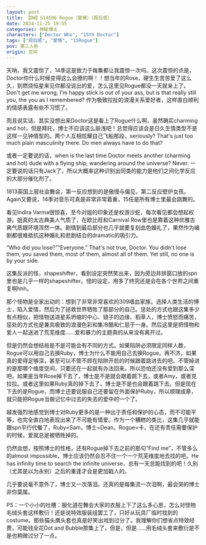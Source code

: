 ```yaml
---
layout: post
title: 【DW】S14E06 Rogue（爱情）（观后感）
date: 2024-11-25 19:55
categories: 神秘博士
characters: ["Doctor Who", "15th Doctor"]
tags: ["观后感", "爱情", "15Rogue"]
pov: 第三人称
origin: 空间
---
```


天呐，我又震惊了，14季这是致力于每集都让我震惊一次吗。这次震惊的点是，Doctor你什么时候变得这么会撩的啊！！想当年的Rose，硬生生苦苦爱了这么久，到燃烧恒星来见你都没说出的爱，怎么这里见Rogue都没一天就亲上了。Don't get me wrong, I'm happy stick is out of your ass, but is that really still you, the you as I remembered? 作为极致拉扯的浪漫关系爱好者，这样直白顺利的情感表露有些不习惯了。

而且说实话，其实没想出来Doctor这是看上了Rogue什么啊，虽然确实charming and hot，但是拜托，博士不应该这么肤浅吧！总觉得应该会是日久生情类型不是这样一见钟情型的。两个人互相炫耀自己飞船那段，seriously? That's just too much plain masculinity there. Do men always have to do that?

或者一定要说的话，when is the last time Doctor meets another (charming and hot) dude with a flying ship, wandering around the universe? Never. 一定要说的话只有Jack了，所以大概率这种识别出同类的能力是他们之间化学反应的大部分催化剂了。

1813英国上层社会舞会，第一反应想到的是傲慢与偏见，第二反应壁炉女孩。Again又要说，14季对音乐可真是非常非常着重，15任是所有博士里最会跳舞的。

看见Indira Varma很惊喜，至今对姐的印象还是权游沙蛇，每次看见都会想起权游。姐真的太古典美人气质了，在欧比旺和Carnival Row里也是靠着这种优雅古典气质跟环境浑然一体。剧情到最后部分也几乎就要复刻血色婚礼了，果然作为编剧都很难抵抗这种婚礼和悲剧结合的dramatic的吸引力。

“Who did you lose?”“Everyone.” That's not true, Doctor. You didn't lose them, you saved them, most of them, almost all of them. Yet still, no one is by your side.

这集反派的怪，shapeshifter，看到设定突然笑出来，因为旁边并排窗口放的spn里也是几乎一样的shapeshifter。怪的设定，用多了终究还是会在各个世界之间重复啊hhh。

那个怪物是全家出动的：想到了非常非常喜欢的309嗜血家族。选择人类生活的博士，陷入爱情，然后为了拯救世界牺牲了那部分的自己。惩处的方式也跟这集多少有点相似，把怪物送进星系坍缩的中心、镜子的边缘、稻草人，博士愤怒而痛苦，惩处的方式也是兼具极致的浪漫色彩和集冷酷和仁慈于一身。然后这里是把怪物和爱人一起送进了荒芜维度……爱和暴力的主题真的从来没有离开过。

但是仍然会想结局是不是可能会有不同的方式。如果陷阱必须限定同样人数，Rogue可以用自己去换Ruby，博士为什么不能用自己去换Rogue。再不济，如果真的爱得足够深，甚至可以不管不顾在陷阱开启的时候跟着跳进去的吧。不管掉进的是那哪个维度空间，只要还在一起就有办法回来。所以恐怕还没有爱到那么深吧，如果是当年Rose掉下去了，博士是不是就会跟着跳下去，或者Amy，或者克拉拉。或者这里如果Ruby真的掉下去了，博士是不是也会跟着跳下去。但是现在下去的是Rogue，而博士还要说服自己还要留在外面保护Ruby，所以顺理成章，就只能把Rogue当做记忆中过去的失去的爱中的一个了。

越发强烈地感觉到博士对Ruby更多的是一种出于责任和保护的心态，而不可能平等，也完全直白地表现出来了不可能有情爱。作为一个糟糕的类比，这集几乎就能跟spn平行代餐了，Ruby=Sam，博士=Dean，Rogue=卡，在还有责任需要保护的时候，爱就总是被牺牲掉的。

仍然会想，按照博士的性格，还有Rogue掉下去之前的那句“Find me”，不管多么的almost impossible，博士应该仍然会忍不住一个一个荒芜维度地去找的吧。He has infinity time to search the infinite universe，总有一天总能找到的吧！久别（尤其是以为永别）之后的重逢才会是更加戳人的。

几乎要说毫不意外了，博士又一次落泪。还真的是每集流一次泪啊，最会哭的博士非你莫属。

PS：一个小小的吐槽：服化道在舞会大家的衣服上下了这么多心思，怎么对怪物 毛绒头套这样敷衍！还是说特效服装组罢工了，只好从玩具厂临时找到的costume。那些猫头鹰头套也真是好笑出戏到过分了。我理解你们想省点特效经费，可能钱全花Dot and Bubble那集上了，但是，但是……用毛绒头套来敷衍是不是也稍微过分了一点。
